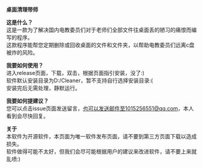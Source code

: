 **桌面清理带师**  

**这是什么？**  
这是一款为了解决国内电教委员们对于老师们全部文件往桌面丢的陋习的痛恨而编写的程序。  
这款程序能帮您定期删除或回收桌面的文件和文件夹，以帮助电教委员们远离c盘被炸的风险。  

**我要如何使用？**  
进入release页面，下载，双击，根据页面指引安装，没了:)  
软件默认安装目录为D:/Cleaner，暂不支持自行选择安装目录:(  
安装完后无需处理，静默运行。  

**我要如何提建议？**  
您可以点击issue页面发送留言，也可以发送邮件至1015256551@qq.com，本人看到会尽快回复。  

**关于**  
本软件为开源软件，本页面为唯一软件发布页面，请不要到第三方页面下载以造成损失。  
软件做得可能不太好，但我们会尽可能根据用户的建议来改进软件，请不要上来就乱喷:)  